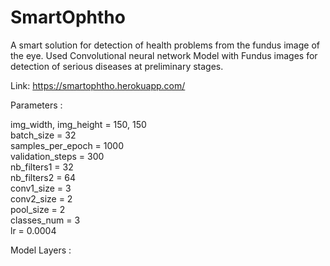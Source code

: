 ﻿# SmartOphtho

A smart solution for detection of health problems from the fundus image of the eye. Used
Convolutional neural network Model with Fundus images for detection of serious
diseases at preliminary stages.

Link: https://smartophtho.herokuapp.com/

Parameters :

img_width, img_height = 150, 150  
batch_size = 32  
samples_per_epoch = 1000  
validation_steps = 300  
nb_filters1 = 32  
nb_filters2 = 64  
conv1_size = 3  
conv2_size = 2  
pool_size = 2  
classes_num = 3  
lr = 0.0004  

Model Layers :  



